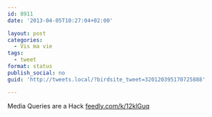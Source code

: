 ```yaml
---
id: 8911
date: '2013-04-05T10:27:04+02:00'

layout: post
categories:
  - Vis ma vie
tags:
  - tweet
format: status
publish_social: no
guid: 'http://tweets.local/?birdsite_tweet=320120395170725888'

---
```


Media Queries are a Hack [feedly.com/k/12klGuq](http://feedly.com/k/12klGuq)